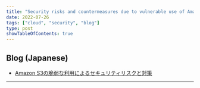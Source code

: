```yaml
---
title: "Security risks and countermeasures due to vulnerable use of Amazon S3"
date: 2022-07-26
tags: ["cloud", "security", "blog"]
type: post
showTableOfContents: true
---
```


## Blog (Japanese)
- [Amazon S3の脆弱な利用によるセキュリティリスクと対策](https://blog.flatt.tech/entry/s3_security)

---
